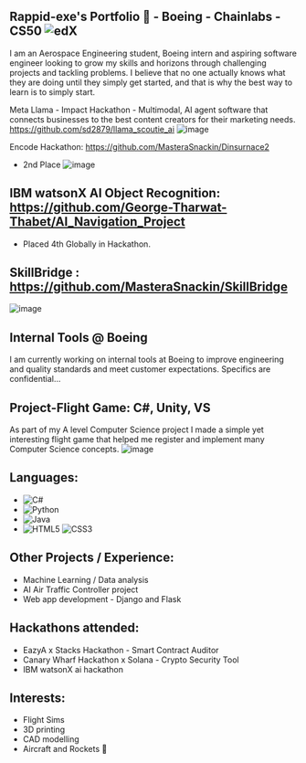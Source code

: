 ## Rappid-exe's Portfolio  👋 - Boeing - Chainlabs - CS50  ![edX](https://img.shields.io/badge/edX-%2302262B.svg?style=for-the-badge&logo=edX&logoColor=white)

I am an Aerospace Engineering student, Boeing intern and aspiring software engineer looking to grow my skills and horizons through challenging projects and tackling problems. 
I believe that no one actually knows what they are doing until they simply get started, and that is why the best way to learn is to simply start.

Meta Llama - Impact Hackathon - Multimodal, AI agent software that connects businesses to the best content creators for their marketing needs.
https://github.com/sd2879/llama_scoutie_ai
![image](https://github.com/user-attachments/assets/e84def70-ac26-4fe7-a619-bba0c7a97d66)


Encode Hackathon:
https://github.com/MasteraSnackin/Dinsurnace2
- 2nd Place
![image](https://github.com/user-attachments/assets/d30968ff-cacf-492a-94d2-556cd00f9fb8)


## IBM watsonX AI Object Recognition: https://github.com/George-Tharwat-Thabet/AI_Navigation_Project
- Placed 4th Globally in Hackathon.

## SkillBridge : https://github.com/MasteraSnackin/SkillBridge
![image](https://github.com/user-attachments/assets/4e144171-bd4b-4ded-b2fe-b87fdc87233f)



## Internal Tools @ Boeing
I am currently working on internal tools at Boeing to improve engineering and quality standards and meet customer expectations. Specifics are confidential...






## Project-Flight Game: C#, Unity, VS 
As part of my A level Computer Science project I made a simple yet interesting flight game that helped me register and implement many Computer Science concepts.
![image](https://github.com/Rappid-exe/Rappid-exe/assets/77837076/81c74e78-5bb9-4539-9b7c-a5bca3299916)

## Languages:
- ![C#](https://img.shields.io/badge/c%23-%23239120.svg?style=for-the-badge&logo=csharp&logoColor=white)
- ![Python](https://img.shields.io/badge/python-3670A0?style=for-the-badge&logo=python&logoColor=ffdd54)
- ![Java](https://img.shields.io/badge/java-%23ED8B00.svg?style=for-the-badge&logo=openjdk&logoColor=white)
- ![HTML5](https://img.shields.io/badge/html5-%23E34F26.svg?style=for-the-badge&logo=html5&logoColor=white) ![CSS3](https://img.shields.io/badge/css3-%231572B6.svg?style=for-the-badge&logo=css3&logoColor=white)

## Other Projects / Experience:
- Machine Learning / Data analysis
- AI Air Traffic Controller project
- Web app development - Django and Flask

## Hackathons attended:
- EazyA x Stacks Hackathon - Smart Contract Auditor 
- Canary Wharf Hackathon x Solana - Crypto Security Tool
- IBM watsonX ai hackathon


## Interests:
- Flight Sims
- 3D printing
- CAD modelling
- Aircraft and Rockets 🚀


<!--
**Rappid-exe/Rappid-exe** is a ✨ _special_ ✨ repository because its `README.md` (this file) appears on your GitHub profile.

Here are some ideas to get you started:

- 🔭 I’m currently working on ...
- 🌱 I’m currently learning ...
- 👯 I’m looking to collaborate on ...
- 🤔 I’m looking for help with ...
- 💬 Ask me about ...
- 📫 How to reach me: ...
- 😄 Pronouns: ...
- ⚡ Fun fact: ...
-->
